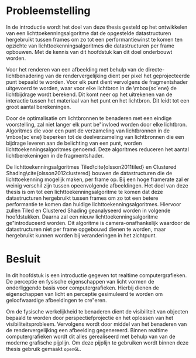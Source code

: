 # Probleemstelling

In de introductie wordt het doel van deze thesis gesteld op het ontwikkelen 
van een lichttoekenningsalgoritme dat de opgestelde datastructuren hergebruikt 
tussen frames om zo tot een performantiewinst te komen ten opzichte van 
lichttoekenningsalgoritmes die datastructuren per frame opbouwen. Met de 
kennis van dit hoofdstuk kan dit doel onderbouwt worden.

Voor het renderen van een afbeelding met behulp van de directe-lichtbenadering
van de rendervergelijking dient per pixel het geprojecteerde punt bepaald 
te worden. Voor elk punt dient vervolgens de fragmentshader uitgevoerd te 
worden, waar voor elke lichtbron in de \mbox{sc\`ene} de lichtbijdrage wordt 
berekend. Dit komt neer op het uitrekenen van de interactie tussen het 
materiaal van het punt en het lichtbron. Dit leidt tot een groot aantal 
berekeningen. 

Door de optimalisatie om lichtbronnen te benaderen met een eindige
voorstelling, zal niet langer elk punt be\"invloed worden door elke lichtbron.
Algoritmes die voor een punt de verzameling van lichtbronnen in de \mbox{sc\`ene} 
beperken tot de deelverzameling van lichtbronnen die een bijdrage leveren aan de 
belichting van een punt, worden lichttoekenningsalgoritmes genoemd. 
Deze algoritmes reduceren het aantal lichtberekeningen in de fragmentshader.

De lichttoekenningsalgoritmes Tiled\cite{olsson2011tiled} en Clustered 
Shading\cite{olsson2012clustered} bouwen de datastructuren
die de lichttoekenning mogelijk maken, per frame op. Bij een hoge framerate
zal er weinig verschil zijn tussen opeenvolgende afbeeldingen. Het doel van deze
thesis is om tot een lichttoekenningsalgoritme te komen dat deze datastructuren
hergebruikt tussen frames om zo tot een betere performantie te komen dan 
huidige lichttoekenningsalgoritmes. Hiervoor zullen Tiled en Clustered Shading
geanalyseerd worden in volgende hoofdstukken. Daarna zal een nieuw lichttoekenningsalgoritme
ge\"introduceerd worden. Dit algoritme is camera-onafhankelijk waardoor de 
datastructuren niet per frame opgebouwd dienen te worden, maar hergebruikt
kunnen worden bij veranderingen in het zichtpunt.

# Besluit

In dit hoofdstuk is een introductie gegeven tot realtime computergrafieken.
De perceptie en fysische eigenschappen van licht vormen de onderliggende basis
voor computergrafieken. Hierbij dienen de eigenschappen van licht en perceptie
gesimuleerd te worden om geloofwaardige afbeeldingen te cre\"eren. 

Om de fysische werkelijkheid te benaderen dient de visibiliteit van objecten bepaald
te worden door perspectiefprojectie en het oplossen van het visibiliteitsprobleem. 
Vervolgens wordt door middel van het benaderen van de rendervergelijking 
een afbeelding gegenereerd.
Binnen realtime computergrafieken wordt dit alles gerealiseerd
met behulp van van de moderne grafische pijplijn. Om deze pijplijn te gebruiken 
wordt binnen deze thesis gebruik gemaakt `openGL`.  

